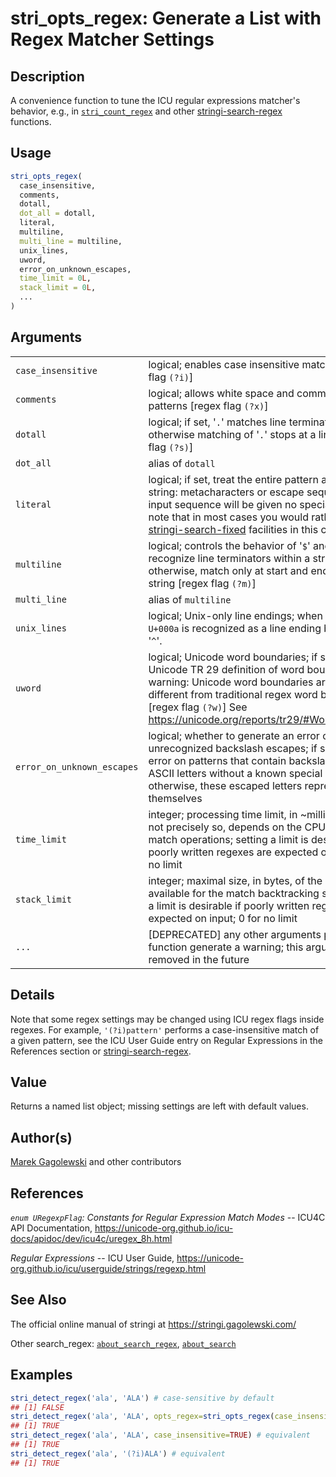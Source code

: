 # stri\_opts\_regex: Generate a List with Regex Matcher Settings

## Description

A convenience function to tune the <span class="pkg">ICU</span> regular expressions matcher\'s behavior, e.g., in [`stri_count_regex`](https://stringi.gagolewski.com/rapi/stri_count_regex.html) and other [stringi-search-regex](https://stringi.gagolewski.com/rapi/stringi-search-regex.html) functions.

## Usage

```r
stri_opts_regex(
  case_insensitive,
  comments,
  dotall,
  dot_all = dotall,
  literal,
  multiline,
  multi_line = multiline,
  unix_lines,
  uword,
  error_on_unknown_escapes,
  time_limit = 0L,
  stack_limit = 0L,
  ...
)
```

## Arguments

|                            |                                                                                                                                                                                                                                                                                                                          |
|----------------------------|--------------------------------------------------------------------------------------------------------------------------------------------------------------------------------------------------------------------------------------------------------------------------------------------------------------------------|
| `case_insensitive`         | logical; enables case insensitive matching \[regex flag `(?i)`\]                                                                                                                                                                                                                                                         |
| `comments`                 | logical; allows white space and comments within patterns \[regex flag `(?x)`\]                                                                                                                                                                                                                                           |
| `dotall`                   | logical; if set, \'`.`\' matches line terminators, otherwise matching of \'`.`\' stops at a line end \[regex flag `(?s)`\]                                                                                                                                                                                               |
| `dot_all`                  | alias of `dotall`                                                                                                                                                                                                                                                                                                        |
| `literal`                  | logical; if set, treat the entire pattern as a literal string: metacharacters or escape sequences in the input sequence will be given no special meaning; note that in most cases you would rather use the [stringi-search-fixed](https://stringi.gagolewski.com/rapi/stringi-search-fixed.html) facilities in this case |
| `multiline`                | logical; controls the behavior of \'`$`\' and \'`^`\'. If set, recognize line terminators within a string, otherwise, match only at start and end of input string \[regex flag `(?m)`\]                                                                                                                                  |
| `multi_line`               | alias of `multiline`                                                                                                                                                                                                                                                                                                     |
| `unix_lines`               | logical; Unix-only line endings; when enabled, only `U+000a` is recognized as a line ending by \'`.`\', \'`$`\', and \'`^`\'.                                                                                                                                                                                            |
| `uword`                    | logical; Unicode word boundaries; if set, uses the Unicode TR 29 definition of word boundaries; warning: Unicode word boundaries are quite different from traditional regex word boundaries. \[regex flag `(?w)`\] See <https://unicode.org/reports/tr29/#Word_Boundaries>                                               |
| `error_on_unknown_escapes` | logical; whether to generate an error on unrecognized backslash escapes; if set, fail with an error on patterns that contain backslash-escaped ASCII letters without a known special meaning; otherwise, these escaped letters represent themselves                                                                      |
| `time_limit`               | integer; processing time limit, in \~milliseconds (but not precisely so, depends on the CPU speed), for match operations; setting a limit is desirable if poorly written regexes are expected on input; 0 for no limit                                                                                                   |
| `stack_limit`              | integer; maximal size, in bytes, of the heap storage available for the match backtracking stack; setting a limit is desirable if poorly written regexes are expected on input; 0 for no limit                                                                                                                            |
| `...`                      | \[DEPRECATED\] any other arguments passed to this function generate a warning; this argument will be removed in the future                                                                                                                                                                                               |

## Details

Note that some regex settings may be changed using ICU regex flags inside regexes. For example, `'(?i)pattern'` performs a case-insensitive match of a given pattern, see the <span class="pkg">ICU</span> User Guide entry on Regular Expressions in the References section or [stringi-search-regex](https://stringi.gagolewski.com/rapi/stringi-search-regex.html).

## Value

Returns a named list object; missing settings are left with default values.

## Author(s)

[Marek Gagolewski](https://www.gagolewski.com/) and other contributors

## References

*`enum URegexpFlag`: Constants for Regular Expression Match Modes* -- ICU4C API Documentation, <https://unicode-org.github.io/icu-docs/apidoc/dev/icu4c/uregex_8h.html>

*Regular Expressions* -- ICU User Guide, <https://unicode-org.github.io/icu/userguide/strings/regexp.html>

## See Also

The official online manual of <span class="pkg">stringi</span> at <https://stringi.gagolewski.com/>

Other search\_regex: [`about_search_regex`](https://stringi.gagolewski.com/rapi/about_search_regex.html), [`about_search`](https://stringi.gagolewski.com/rapi/about_search.html)

## Examples




```r
stri_detect_regex('ala', 'ALA') # case-sensitive by default
## [1] FALSE
stri_detect_regex('ala', 'ALA', opts_regex=stri_opts_regex(case_insensitive=TRUE))
## [1] TRUE
stri_detect_regex('ala', 'ALA', case_insensitive=TRUE) # equivalent
## [1] TRUE
stri_detect_regex('ala', '(?i)ALA') # equivalent
## [1] TRUE
```
